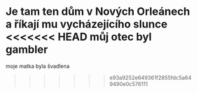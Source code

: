 Je tam ten dům v Nových Orleánech
a říkají mu vycházejícího slunce
<<<<<<< HEAD
můj otec byl gambler
=======
moje matka byla švadlena
>>>>>>> e93a9252e649361f2855fdc5a649490e0c576111

